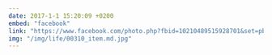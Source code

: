 ```yaml
---
date: 2017-1-1 15:20:09 +0200
embed: "facebook"
link: "https://www.facebook.com/photo.php?fbid=10210489515928701&set=pb.1068972401.-2207520000.1491385255.&type=3&theater"
img: "/img/life/00310_item.md.jpg"
---
```

